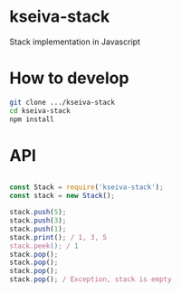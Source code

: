 # kseiva-stack

Stack implementation in Javascript

# How to develop

```bash
git clone .../kseiva-stack
cd kseiva-stack
npm install
```

# API

```javascript

const Stack = require('kseiva-stack');
const stack = new Stack();

stack.push(5);
stack.push(3);
stack.push(1);
stack.print(); / 1, 3, 5
stack.peek(); / 1
stack.pop();
stack.pop();
stack.pop();
stack.pop(); / Exception, stack is empty

```